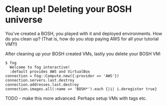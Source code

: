 # Clean up! Deleting your BOSH universe

You've created a BOSH, you played with it and deployed environments. How do you clean up? (That is, how do you stop paying AWS for all your tutorial VM?!)


After cleaning up your BOSH created VMs, lastly you delete your BOSH VM:

```
$ fog
  Welcome to fog interactive!
  :default provides AWS and VirtualBox
connection = Fog::Compute.new({:provider => 'AWS'})
connection.servers.last.destroy
connection.addresses.last.destroy
connection.images.all(:name => 'BOSH*').each {|i| i.deregister true}
```

TODO - make this more advanced. Perhaps setup VMs with tags etc.